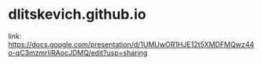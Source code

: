 # dlitskevich.github.io

link: https://docs.google.com/presentation/d/1UMUwOR1HJE12t5XMDFMQwz44o-qC3mzmrIiRAocJDMQ/edit?usp=sharing
